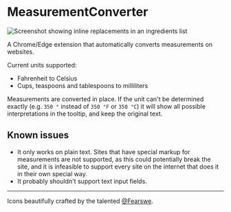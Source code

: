 # MeasurementConverter

![Screenshot showing inline replacements in an ingredients list](https://github.com/CodingBuns/MeasurementConverter/blob/main/docs/readme_inline_replacement.png?raw=true)

A Chrome/Edge extension that automatically converts measurements on websites.

Current units supported:

- Fahrenheit to Celsius
- Cups, teaspoons and tablespoons to milliliters

Measurements are converted in place. If the unit can't be determined exactly (e.g. `350 °` instead of `350 °F` or `350 °C`) it will show all possible interpretations in the tooltip, and keep the original text.



## Known issues

- It only works on plain text. Sites that have special markup for measurements are not supported, as this could potentially break the site, and it is infeasible to support every site on the internet that does it in their own special way.
- It probably shouldn't support text input fields.

---

Icons beautifully crafted by the talented [@Fearswe](https://twitter.com/fearswe).

